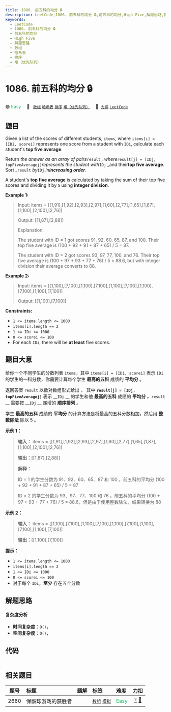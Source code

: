 ```yaml
---
title: 1086. 前五科的均分 🔒
description: LeetCode,1086. 前五科的均分 🔒,前五科的均分,High Five,解题思路,数组,哈希表,排序,堆（优先队列）
keywords:
  - LeetCode
  - 1086. 前五科的均分 🔒
  - 前五科的均分
  - High Five
  - 解题思路
  - 数组
  - 哈希表
  - 排序
  - 堆（优先队列）
---
```


# 1086. 前五科的均分 🔒

🟢 <font color=#15bd66>Easy</font>&emsp; 🔖&ensp; [`数组`](/tag/array.md) [`哈希表`](/tag/hash-table.md) [`排序`](/tag/sorting.md) [`堆（优先队列）`](/tag/heap-priority-queue.md)&emsp; 🔗&ensp;[`力扣`](https://leetcode.cn/problems/high-five) [`LeetCode`](https://leetcode.com/problems/high-five)

## 题目

Given a list of the scores of different students, `items`, where `items[i] =
[IDi, scorei]` represents one score from a student with `IDi`, calculate each
student's **top five average**.

Return _the answer as an array of pairs_`result` _, where_`result[j] = [IDj,
topFiveAveragej]`_represents the student with_`IDj` _and their**top five
average**. Sort _`result` _by_`IDj` _in**increasing order**._

A student's **top five average** is calculated by taking the sum of their top
five scores and dividing it by `5` using **integer division**.



**Example 1:**

> Input: items = [[1,91],[1,92],[2,93],[2,97],[1,60],[2,77],[1,65],[1,87],[1,100],[2,100],[2,76]]
> 
> Output: [[1,87],[2,88]]
> 
> Explanation:
> 
> The student with ID = 1 got scores 91, 92, 60, 65, 87, and 100. Their top five average is (100 + 92 + 91 + 87 + 65) / 5 = 87.
> 
> The student with ID = 2 got scores 93, 97, 77, 100, and 76. Their top five average is (100 + 97 + 93 + 77 + 76) / 5 = 88.6, but with integer division their average converts to 88.

**Example 2:**

> Input: items = [[1,100],[7,100],[1,100],[7,100],[1,100],[7,100],[1,100],[7,100],[1,100],[7,100]]
> 
> Output: [[1,100],[7,100]]

**Constraints:**

  * `1 <= items.length <= 1000`
  * `items[i].length == 2`
  * `1 <= IDi <= 1000`
  * `0 <= scorei <= 100`
  * For each `IDi`, there will be **at least** five scores.


## 题目大意

给你一个不同学生的分数列表 `items`，其中 `items[i] = [IDi, scorei]` 表示 `IDi`
的学生的一科分数，你需要计算每个学生 **最高的五科** 成绩的 **平均分** 。

返回答案 `result` 以数对数组形式给出 _，_ 其中 __`result[j] = [IDj, topFiveAveragej]`__ 表示
__`IDj` __ 的学生和他 **最高的五科** 成绩的 **平均分** _。_`result` __ 需要按 __`IDj` __ 递增的
**顺序排列** 。

学生 **最高的五科** 成绩的 **平均分** 的计算方法是将最高的五科分数相加，然后用 **整数除法** 除以 5 。

**示例 1：**

> 
> 
> 
> 
> 
> **输入：** items = [[1,91],[1,92],[2,93],[2,97],[1,60],[2,77],[1,65],[1,87],[1,100],[2,100],[2,76]]
> 
> **输出：**[[1,87],[2,88]]
> 
> **解释：**
> 
> ID = 1 的学生分数为 91、92、60、65、87 和 100 。前五科的平均分 (100 + 92 + 91 + 87 + 65) / 5 = 87
> 
> ID = 2 的学生分数为 93、97、77、100 和 76 。前五科的平均分 (100 + 97 + 93 + 77 + 76) / 5 = 88.6，但是由于使用整数除法，结果转换为 88
> 
> 

**示例 2：**

> 
> 
> 
> 
> 
> **输入：** items = [[1,100],[7,100],[1,100],[7,100],[1,100],[7,100],[1,100],[7,100],[1,100],[7,100]]
> 
> **输出：**[[1,100],[7,100]]
> 
> 

**提示：**

  * `1 <= items.length <= 1000`
  * `items[i].length == 2`
  * `1 <= IDi <= 1000`
  * `0 <= scorei <= 100`
  * 对于每个 `IDi`，**至少** 存在五个分数


## 解题思路

#### 复杂度分析

- **时间复杂度**：`O()`，
- **空间复杂度**：`O()`，

## 代码

```javascript

```

## 相关题目

<!-- prettier-ignore -->
| 题号 | 标题 | 题解 | 标签 | 难度 | 力扣 |
| :------: | :------ | :------: | :------ | :------ | :------: |
| 2660 | 保龄球游戏的获胜者 |  |  [`数组`](/tag/array.md) [`模拟`](/tag/simulation.md) | <font color=#15bd66>Easy</font> | [🀄️](https://leetcode.cn/problems/determine-the-winner-of-a-bowling-game) [🔗](https://leetcode.com/problems/determine-the-winner-of-a-bowling-game) |